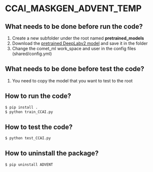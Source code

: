 # CCAI_MASKGEN_ADVENT_TEMP
## What needs to be done before run the code?
1. Create a new subfolder under the root named **pretrained_models**  
2. Download the [pretrained DeepLabv2 model](https://github.com/valeoai/ADVENT/releases/download/v0.1/DeepLab_resnet_pretrained_imagenet.pth) and save it in the folder  
3. Change the comet_ml work_space and user in the config files (shared/config.yml)  
## What needs to be done before test the code?
1. You need to copy the model that you want to test to the root

## How to run the code?
```bash
$ pip install .
$ python train_CCAI.py
```
## How to test the code?
```bash
$ python test_CCAI.py
```
## How to uninstall the package?
```bash
$ pip uninstall ADVENT
```

